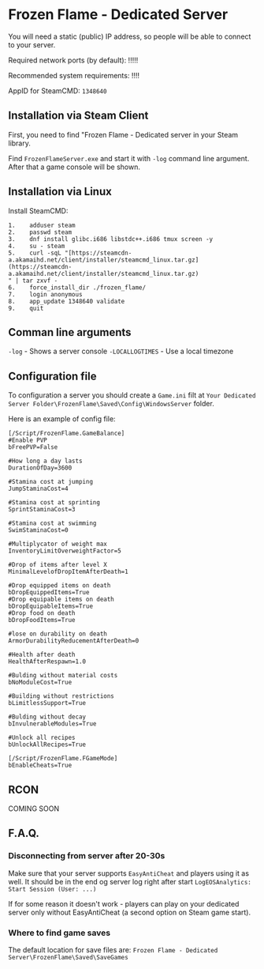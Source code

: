 # Frozen Flame - Dedicated Server

You will need a static (public) IP address, so people will be able to connect to your server.

Required network ports (by default):
!!!!!

Recommended system requirements:
!!!!

AppID for SteamCMD: `1348640`

##  Installation via Steam Client
First, you need to find "Frozen Flame - Dedicated server in your Steam library. 

Find `FrozenFlameServer.exe` and start it with `-log` command line argument. After that a game console will be shown.

## Installation via Linux
Install SteamCMD:
```
1.    adduser steam
2.    passwd steam
3.    dnf install glibc.i686 libstdc++.i686 tmux screen -y
4.    su - steam
5.    curl -sqL "[https://steamcdn-a.akamaihd.net/client/installer/steamcmd_linux.tar.gz](https://steamcdn-a.akamaihd.net/client/installer/steamcmd_linux.tar.gz)
" | tar zxvf -
6.    force_install_dir ./frozen_flame/
7.    login anonymous
8.    app_update 1348640 validate
9.    quit
```

## Comman line arguments

`-log` - Shows a server console
`-LOCALLOGTIMES` - Use a local timezone 

## Configuration file
To configuration a server you should create a `Game.ini` filt at `Your Dedicated Server Folder\FrozenFlame\Saved\Config\WindowsServer` folder.

Here is an example of config file:

```
[/Script/FrozenFlame.GameBalance]
#Enable PVP
bFreePVP=False

#How long a day lasts
DurationOfDay=3600

#Stamina cost at jumping
JumpStaminaCost=4

#Stamina cost at sprinting
SprintStaminaCost=3

#Stamina cost at swimming
SwimStaminaCost=0

#Multiplycator of weight max
InventoryLimitOverweightFactor=5

#Drop of items after level X
MinimalLevelofDropItemAfterDeath=1

#Drop equipped items on death
bDropEquippedItems=True
#Drop equipable items on death
bDropEquipableItems=True
#Drop food on death
bDropFoodItems=True

#lose on durability on death
ArmorDurabilityReducementAfterDeath=0

#Health after death
HealthAfterRespawn=1.0

#Bulding without material costs
bNoModuleCost=True

#Building without restrictions
bLimitlessSupport=True

#Bulding without decay
bInvulnerableModules=True

#Unlock all recipes
bUnlockAllRecipes=True

[/Script/FrozenFlame.FGameMode]
bEnableCheats=True
```

## RCON

COMING SOON

## F.A.Q.

### Disconnecting from server after 20-30s
Make sure that your server supports `EasyAntiCheat` and players using it as well.
It should be in the end og server log right after start `LogEOSAnalytics: Start Session (User: ...)`

If for some reason it doesn't work - players can play on your dedicated server only without EasyAntiCheat (a second option on Steam game start).

### Where to find game saves
The default location for save files are:
`Frozen Flame - Dedicated Server\FrozenFlame\Saved\SaveGames`
